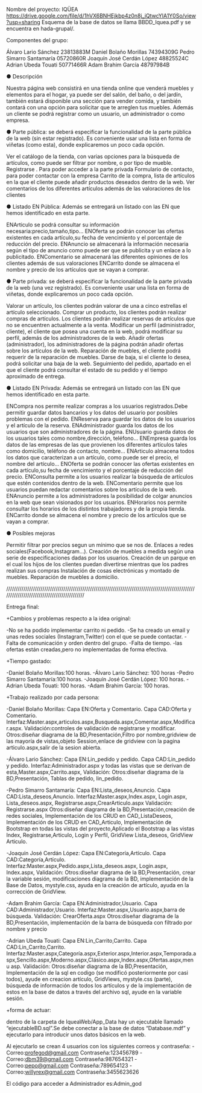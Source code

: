 Nombre del proyecto: IQÜEA 
https://drive.google.com/file/d/1hVX6BNHEjkbp4z0n8j_iQtwcYlA1Y0So/view?usp=sharing
Esquema de la base de datos se llama BBDD_Iquea.pdf y se encuentra en hada-grupal/.

Componentes del grupo:

Álvaro Lario Sánchez 23813883M
Daniel Bolaño Morillas 74394309G
Pedro Simarro Santamaría 05720860R
Joaquín José Cerdán López 48825524C
Adrian Ubeda Touati 50771466R 
Adam Brahim García 48797984B

● Descripción 

Nuestra página web consistirá en una tienda online que venderá muebles y elementos para el hogar, ya puede ser del salón, del baño, o del jardín, también estará disponible una sección para vender comida, y también contará con una opción para solicitar que te arreglen tus muebles. Además un cliente se podrá registrar como un usuario, un administrador o como empresa.

● Parte pública: se deberá especificar la funcionalidad de la parte pública de la web (sin estar registrado). Es conveniente usar una lista en forma de viñetas (como esta), donde explicaremos un poco cada opción. 

Ver el catálogo de la tienda, con varias opciones para la búsqueda de artículos, como puede ser filtrar por nombre, o por tipo de mueble.
Registrarse . Para poder acceder a la parte privada
Formulario de contacto, para poder contactar con la empresa
Carrito de la compra, lista de artículos en la que el cliente puede añadir productos deseados dentro de la web.
Ver comentarios de los diferentes artículos además de las valoraciones de los clientes


● Listado EN Pública: Además se entregará un listado con las EN que hemos identificado en esta parte. 

ENArticulo se podrá consultar su información necesaria:precio,tamaño,tipo...
ENOferta se  podrán conocer las ofertas existentes en cada artículo,su fecha de vencimiento y el porcentaje de reducción del precio.
ENAnuncio se almacenará la información necesaria según el tipo de anuncio como puede ser que se publicita y un enlace a lo publicitado.
ENComentario se almacenará las diferentes opiniones de los clientes además de sus valoraciones
ENCarrito donde se almacena el nombre y precio de los artículos que se vayan a comprar.

● Parte privada: se deberá especificar la funcionalidad de la parte privada de la web (una vez registrado). Es conveniente usar una lista en forma de viñetas, donde explicaremos un poco cada opción. 

Valorar un artículo, los clientes podrán valorar de una a cinco estrellas el artículo seleccionado.
Comprar un producto, los clientes podrán realizar compras de artículos.
Los clientes podrán realizar reservas de artículos que no se encuentren actualmente a la venta.
Modificar un perfil (administrador, cliente), el cliente que posea una cuenta en la web, podrá modificar su perfil, además de los administradores de la web.
Añadir ofertas (administrador), los administradores de la página podrán añadir ofertas sobre los artículos de la web.
Reparación de muebles, el cliente podrá requerir de la reparación de muebles.
Darse de baja, si el cliente lo desea, podrá solicitar una baja de la web.
Seguimiento del pedido, apartado en el que el cliente podrá consultar el estado de su pedido y el tiempo aproximado de entrega.

● Listado EN Privada: Además se entregará un listado con las EN que hemos identificado en esta parte. 

ENCompra nos permite realizar compras a los usuarios registrados.Debe permitir guardar datos bancarios y los datos del usuario por posibles problemas con el pedido.
ENReserva para guardar los datos de los usuarios y el artículo de la reserva.
ENAdministrador guarda los datos de los usuarios que son administradores de la página.
ENUsuario guarda datos de los usuarios tales como nombre,dirección, teléfono...
ENEmpresa guarda los datos de las empresas de las que provienen los diferentes artículos tales como domicilio, teléfono de contacto, nombre...
ENArticulo almacena todos los datos que caracterizan a un artículo, como puede ser el precio, el nombre del artículo…
ENOferta se  podrán conocer las ofertas existentes en cada artículo,su fecha de vencimiento y el porcentaje de reducción del precio.
ENConsulta permite a los usuarios realizar la búsqueda de artículos que estén contenidos dentro de la web.
ENComentario permite que los usuarios puedan redactar comentarios sobre los artículos de la web.
ENAnuncio permite a los administradores la posibilidad de colgar anuncios en la web que sean visionados por los usuarios.
ENHorarios nos permite consultar los horarios de los distintos trabajadores y de la propia tienda.
ENCarrito donde se almacena el nombre y precio de los artículos que se vayan a comprar.

● Posibles mejoras

Permitir filtrar por precios segun un mínimo que se nos de.
Enlaces a redes sociales(Facebook,Instagram...).
Creación de muebles a medida según una serie de especificaciones dadas por los usuarios.
Creación de un parque en el cual los hijos de los clientes puedan divertirse mientras que los padres realizan sus compras
Instalación de cosas electrónicas y montado de muebles.
Reparación de muebles a domicilio.

////////////////////////////////////////////////////////////////////////////////////////////////////////////////////////////////////////////

Entrega final:

+Cambios y problemas respecto a la idea original:

-No se ha podido implementar carrito ni pedido.
-Se ha creado un email y unas redes sociales (Instagram,Twitter) con el que se puede contactar.
-Falta de comunicación y orden dentro del grupo.
-Falta de tiempo.
-las ofertas están creadas,pero no implementadas de forma efectiva.

+Tiempo gastado:

-Daniel Bolaño Morillas:100 horas.
-Álvaro Lario Sánchez: 100 horas
-Pedro Simarro Santamaría:100 horas.
-Joaquín José Cerdán López: 100 horas.
-Adrian Ubeda Touati: 100 horas.
-Adam Brahim García: 100 horas.

+Trabajo realizado por cada persona:

-Daniel Bolaño Morillas:
Capa EN:Oferta y Comentario.
Capa CAD:Oferta y Comentario.
Interfaz:Master.aspx,articulos.aspx,Busqueda.aspx,Comentar.aspx,Modificar.aspx.
Validación:controles de validación de registrarse y modificar.
Otros:diseñar diagrama de la BD,Presentación,Filtro por nombre,gridview de las mayoría de vistas,objeto Session,enlace de gridview con la pagina articulo.aspx,salir de la sesion abierta.

-Álvaro Lario Sánchez:
Capa EN:Lin_pedido y pedido.
Capa CAD:Lin_pedido y pedido.
Interfaz:Administrador.aspx y todas las vistas que se derivan de esta,Master.aspx,Carrito.aspx,
Validación:
Otros:diseñar diagrama de la BD,Presentación, Tablas de pedido, lin_pedido.






-Pedro Simarro Santamaría:
Capa EN:Lista_deseos,Anuncio.
Capa CAD:Lista_deseos,Anuncio.
Interfaz:Master.aspx,Index.aspx, Login.aspx, Lista_deseos.aspx, Registrarse.aspx,CrearArticulo.aspx
Validación: Registrarse.aspx
Otros:diseñar diagrama de la BD,Presentación,creación de redes sociales, Implementación de los CRUD en CAD_ListaDeseos, Implementación de los CRUD en CAD_Articulo, Implementación de Bootstrap en todas las vistas del proyecto,Aplicado el Bootstrap a las vistas Index, Registrarse,Articulo, Login y Perfil, GridView Lista_deseos, GridView Articulo.

-Joaquín José Cerdán López:
Capa EN:Categoría,Artículo.
Capa CAD:Categoría,Artículo.
Interfaz:Master.aspx,Pedido.aspx,Lista_deseos.aspx, Login.aspx, Index.aspx,
Validación:
Otros:diseñar diagrama de la BD,Presentación, crear la variable sesión,  modificaciones diagrama de la BD, implementación de la Base de Datos, mystyle.css, ayuda en la creación de artículo, ayuda en la corrección de GridView.

-Adam Brahim García:
Capa EN:Administrador,Usuario.
Capa CAD:Administrador,Usuario.
Interfaz:Master.aspx,Usuario.aspx,barra de búsqueda.
Validación: CrearOferta.aspx
Otros:diseñar diagrama de la BD,Presentación, implementación de la barra de búsqueda con filtrado por nombre y precio

-Adrian Ubeda Touati: 
Capa EN:Lin_Carrito,Carrito.
Capa CAD:Lin_Carrito,Carrito.
Interfaz:Master.aspx,Categoría.aspx,Exterior.aspx,Interior.aspx,Temporada.aspx,Sencillo.aspx,Moderno.aspx,Clásico.aspx,Index.aspx,Ofertas.aspx,menu asp.
Validación: 
Otros:diseñar diagrama de la BD,Presentación, Implementación de la sql en codigo (se modificó posteriormente por casi todos), ayude en creacion artículo, GridViews, mystyle.css (parte), búsqueda de información de todos los artículos y de la implementación de estos en la base de datos a través del archivo sql, ayude en la variable sesión.

+forma de actuar:

dentro de la carpeta de IqueaWeb/App_Data hay un ejecutable llamado “ejecutableBD.sql”.Se debe conectar a la base de datos “Database.mdf” y ejecutarlo para introducir unos datos básicos en la web.

Al ejecutarlo se crean 4 usuarios con los siguientes correos y contraseña:
-Correo:profegod@gmail.com Contraseña:123456789
-Correo:dbm39@gmail.com Contraseña:987654321
-Correo:pepo@gmail.com Contraseña:789654123
-Correo:willyrex@gmail.com Contraseña:3455623626

El código para acceder a Administrador es:Admin_god


